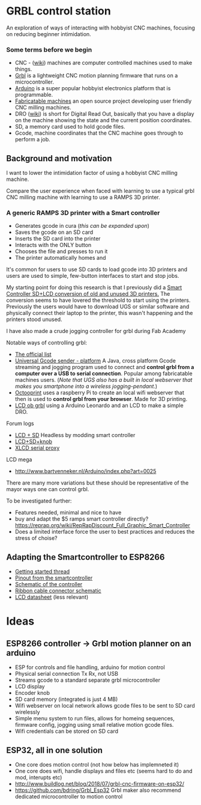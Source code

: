 
# GRBL control station
An exploration of ways of interacting with hobbyist CNC machines, focusing on reducing beginner intimidation. 

### Some terms before we begin
* CNC - ([wiki](https://en.wikipedia.org/wiki/Numerical_control)) machines are computer controlled machines used to make things.
* [Grbl](https://github.com/gnea/grbl/wiki) is a lightweight CNC motion planning firmware that runs on a microcontroller.
* [Arduino](arduino.cc) is a super popular hobbyist electronics platform that is programmable.
* [Fabricatable machines](https://github.com/fellesverkstedet/fabricatable-machines/wiki) an open source project developing user friendly CNC milling machines.
* DRO ([wiki](https://en.wikipedia.org/wiki/Digital_read_out)) is short for Digital Read Out, basically that you have a display on the machine showing the state and the current position coordinates. 
* SD, a memory card used to hold gcode files.
* Gcode, machine coordinates that the CNC machine goes through to perform a job.

## Background and motivation
I want to lower the intimidation factor of using a hobbyist CNC milling machine.  
  
Compare the user experience when faced with learning to use a typical grbl CNC milling machine with learning to use a RAMPS 3D printer.

### A generic RAMPS 3D printer with a Smart controller
* Generates gcode in cura (*this can be expanded upon*)
* Saves the gcode on an SD card
* Inserts the SD card into the printer
* Interacts with the ONLY button
* Chooses the file and presses to run it
* The printer automatically homes and 

It's common for users to use SD cards to load gcode into 3D printers and users are used to simple, few-button interfaces to start and stop jobs.

My starting point for doing this research is that I previously did a [Smart Controller SD+LCD conversion of old and unused 3D printers.](https://github.com/Jaknil/TAMS12013#type-a-machines-series-1-2013-wood-edition-with-full-graphic-smart-controller) The conversion seems to have lovered the threshold to start using the printers. Previously the users would have to download UGS or similar software and physically connect their laptop to the printer, this wasn't happening and the printers stood unused.

I have also made a crude jogging controller for grbl during Fab Academy 

Notable ways of controlling grbl:
* [The official list](https://github.com/gnea/grbl/wiki/Using-Grbl#how-to-stream-g-code-programs-to-grbl)
* [Universal Gcode sender - platform](https://winder.github.io/ugs_website/) A Java, cross platform Gcode streaming and jogging program used to connect and **control grbl from a computer over a USB to serial connection**. Popular among fabricatable machines users. (*Note that UGS also has a built in local webserver that makes you smartphone into a wireless jogging-pendant.*)
* [Octooprint](https://octoprint.org/) uses a raspberry Pi to create an local wifi webserver that then is used to **control grbl from your browser**. Made for 3D printing.
* [LCD ob grbl](https://wiki.shapeoko.com/index.php/LCD_on_GRBL#Full_version_GRBL_1.1) using a Arduino Leonardo and an LCD to make a simple DRO.

Forum logs
* [LCD + SD](https://github.com/grbl/grbl/issues/717) Headless by modding smart controller
* [LCD+SD+knob](https://github.com/gnea/grbl-Mega/issues/77)
* [XLCD serial proxy](https://wiki.shapeoko.com/index.php/XLCD)

LCD mega
* http://www.bartvenneker.nl/Arduino/index.php?art=0025

There are many more variations but these should be representative of the mayor ways one can control grbl.

To be investigated further:
* Features needed, minimal and nice to have
* buy and adapt the $5 ramps smart controller directly? https://reprap.org/wiki/RepRapDiscount_Full_Graphic_Smart_Controller
* Does a limited interface force the user to best practices and reduces the stress of choise?

## Adapting the Smartcontroller to ESP8266

* [Getting started thread](https://reprap.org/forum/read.php?1,675863)
* [Pinout from the smartcontroller](https://docs.google.com/spreadsheets/d/19lpjkqaOqPkHmnNl6rEzy1P8AtqGDscS7eaFzm6XpZ4/edit?usp=sharing)
* [Schematic of the controller](Smart_adapter_wifi/RRD_FULL_GRAPHIC_SMART_CONTROLER_SCHEMATIC.pdf)
* [Ribbon cable connector schematic](Smart_adapter_wifi/LCD_connect_SCHDOC.pdf)
* [LCD datasheet](Smart_adapter_wifi/LCD_KXM12864M-3_770116.pdf) (less relevant)


# Ideas

## ESP8266 controller -> Grbl motion planner on an arduino
* ESP for controls and file handling, arduino for motion control
* Physical serial connection Tx Rx, not USB
* Streams gcode to a standard separate grbl microcontroller
* LCD display
* Encoder knob
* SD card memory (integrated is just 4 MB)
* Wifi webserver on local network allows gcode files to be sent to SD card wirelessly
* Simple menu system to run files, allows for homeing sequences, firmware config, jogging using small relative motion gcode files.
* Wifi credentials can be stored on SD card


## ESP32, all in one solution
* One core does motion control  (not how below has implemneted it)
* One core does wifi, handle displays and files etc (seems hard to do and mod, interupts etc)
* http://www.buildlog.net/blog/2018/07/grbl-cnc-firmware-on-esp32/
* https://github.com/bdring/Grbl_Esp32
Grbl maker also recommend dedicated microcontroller to motion control
